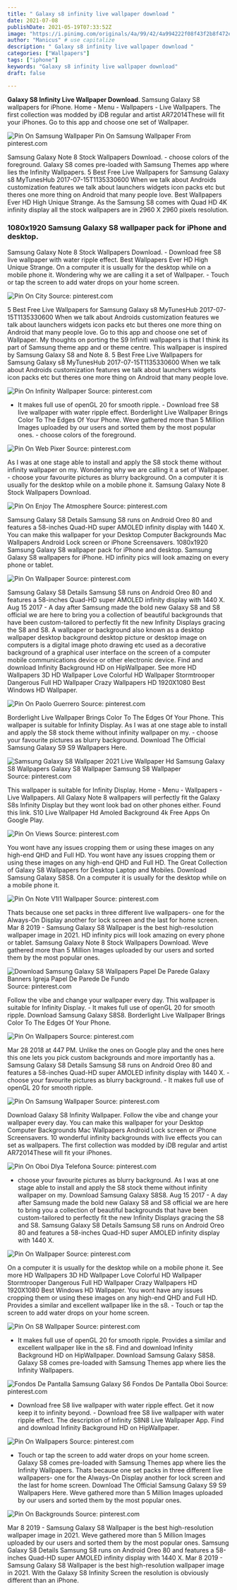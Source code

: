 ```yaml
---
title: " Galaxy s8 infinity live wallpaper download "
date: 2021-07-08
publishDate: 2021-05-19T07:33:52Z
image: "https://i.pinimg.com/originals/4a/99/42/4a994222f08f43f2b8f472edbedc4137.jpg"
author: "Manicus" # use capitalize
description: " Galaxy s8 infinity live wallpaper download "
categories: ["Wallpapers"]
tags: ["iphone"]
keywords: "Galaxy s8 infinity live wallpaper download"
draft: false

---
```



**Galaxy S8 Infinity Live Wallpaper Download**. Samsung Galaxy S8 wallpapers for iPhone. Home - Menu - Wallpapers - Live Wallpapers. The first collection was modded by iDB regular and artist AR72014These will fit your iPhones. Go to this app and choose one set of Wallpaper.

![Pin On Samsung Wallpaper](https://i.pinimg.com/736x/59/32/93/593293613f090d08b4366ee3831dee7c.jpg "Pin On Samsung Wallpaper")
Pin On Samsung Wallpaper From pinterest.com


Samsung Galaxy Note 8 Stock Wallpapers Download. - choose colors of the foreground. Galaxy S8 comes pre-loaded with Samsung Themes app where lies the Infinity Wallpapers. 5 Best Free Live Wallpapers for Samsung Galaxy s8 MyTunesHub 2017-07-15T1135330600 When we talk about Androids customization features we talk about launchers widgets icon packs etc but theres one more thing on Android that many people love. Best Wallpapers Ever HD High Unique Strange. As the Samsung S8 comes with Quad HD 4K infinity display all the stock wallpapers are in 2960 X 2960 pixels resolution.

### 1080x1920 Samsung Galaxy S8 wallpaper pack for iPhone and desktop.

Samsung Galaxy Note 8 Stock Wallpapers Download. - Download free S8 live wallpaper with water ripple effect. Best Wallpapers Ever HD High Unique Strange. On a computer it is usually for the desktop while on a mobile phone it. Wondering why we are calling it a set of Wallpaper. - Touch or tap the screen to add water drops on your home screen.


![Pin On City](https://i.pinimg.com/originals/82/32/10/823210f8a6ee42f69f86e8cdbaac1712.jpg "Pin On City")
Source: pinterest.com

5 Best Free Live Wallpapers for Samsung Galaxy s8 MyTunesHub 2017-07-15T1135330600 When we talk about Androids customization features we talk about launchers widgets icon packs etc but theres one more thing on Android that many people love. Go to this app and choose one set of Wallpaper. My thoughts on porting the S9 Infiniti wallpapers is that I think its part of Samsung theme app and or theme centre. This wallpaper is inspired by Samsung Galaxy S8 and Note 8. 5 Best Free Live Wallpapers for Samsung Galaxy s8 MyTunesHub 2017-07-15T1135330600 When we talk about Androids customization features we talk about launchers widgets icon packs etc but theres one more thing on Android that many people love.

![Pin On Infinity Wallpaper](https://i.pinimg.com/originals/bf/45/ae/bf45ae9cf396422656c21ee81829eace.jpg "Pin On Infinity Wallpaper")
Source: pinterest.com

- It makes full use of openGL 20 for smooth ripple. - Download free S8 live wallpaper with water ripple effect. Borderlight Live Wallpaper Brings Color To The Edges Of Your Phone. Weve gathered more than 5 Million Images uploaded by our users and sorted them by the most popular ones. - choose colors of the foreground.

![Pin On Web Pixer](https://i.pinimg.com/originals/e7/74/1f/e7741f2aaaef0d60b4bc5ada49118bcc.jpg "Pin On Web Pixer")
Source: pinterest.com

As I was at one stage able to install and apply the S8 stock theme without infinity wallpaper on my. Wondering why we are calling it a set of Wallpaper. - choose your favourite pictures as blurry background. On a computer it is usually for the desktop while on a mobile phone it. Samsung Galaxy Note 8 Stock Wallpapers Download.

![Pin On Enjoy The Atmosphere](https://i.pinimg.com/originals/94/d1/d8/94d1d8cd97dcc1eb7ff3871684c16e77.jpg "Pin On Enjoy The Atmosphere")
Source: pinterest.com

Samsung Galaxy S8 Details Samsung S8 runs on Android Oreo 80 and features a 58-inches Quad-HD super AMOLED infinity display with 1440 X. You can make this wallpaper for your Desktop Computer Backgrounds Mac Wallpapers Android Lock screen or iPhone Screensavers. 1080x1920 Samsung Galaxy S8 wallpaper pack for iPhone and desktop. Samsung Galaxy S8 wallpapers for iPhone. HD infinity pics will look amazing on every phone or tablet.

![Pin On Wallpaper](https://i.pinimg.com/originals/51/a1/6f/51a16fd09f1771a2ca366bd240bb2955.jpg "Pin On Wallpaper")
Source: pinterest.com

Samsung Galaxy S8 Details Samsung S8 runs on Android Oreo 80 and features a 58-inches Quad-HD super AMOLED infinity display with 1440 X. Aug 15 2017 - A day after Samsung made the bold new Galaxy S8 and S8 official we are here to bring you a collection of beautiful backgrounds that have been custom-tailored to perfectly fit the new Infinity Displays gracing the S8 and S8. A wallpaper or background also known as a desktop wallpaper desktop background desktop picture or desktop image on computers is a digital image photo drawing etc used as a decorative background of a graphical user interface on the screen of a computer mobile communications device or other electronic device. Find and download Infinity Background HD on HipWallpaper. See more HD Wallpapers 3D HD Wallpaper Love Colorful HD Wallpaper Stormtrooper Dangerous Full HD Wallpaper Crazy Wallpapers HD 1920X1080 Best Windows HD Wallpaper.

![Pin On Paolo Guerrero](https://i.pinimg.com/564x/fb/6d/6d/fb6d6d208c0eec54f47f9132e239719d.jpg "Pin On Paolo Guerrero")
Source: pinterest.com

Borderlight Live Wallpaper Brings Color To The Edges Of Your Phone. This wallpaper is suitable for Infinity Display. As I was at one stage able to install and apply the S8 stock theme without infinity wallpaper on my. - choose your favourite pictures as blurry background. Download The Official Samsung Galaxy S9 S9 Wallpapers Here.

![Samsung Galaxy S8 Wallpaper 2021 Live Wallpaper Hd Samsung Galaxy S8 Wallpapers Galaxy S8 Wallpaper Samsung S8 Wallpaper](https://i.pinimg.com/originals/ed/db/d4/eddbd45e612606b42ed631fae34e5138.jpg "Samsung Galaxy S8 Wallpaper 2021 Live Wallpaper Hd Samsung Galaxy S8 Wallpapers Galaxy S8 Wallpaper Samsung S8 Wallpaper")
Source: pinterest.com

This wallpaper is suitable for Infinity Display. Home - Menu - Wallpapers - Live Wallpapers. All Galaxy Note 8 wallpapers will perfectly fit the Galaxy S8s Infinity Display but they wont look bad on other phones either. Found this link. S10 Live Wallpaper Hd Amoled Background 4k Free Apps On Google Play.

![Pin On Views](https://i.pinimg.com/originals/a5/03/6b/a5036b8bf558d4e0217fd107c37130d0.jpg "Pin On Views")
Source: pinterest.com

You wont have any issues cropping them or using these images on any high-end QHD and Full HD. You wont have any issues cropping them or using these images on any high-end QHD and Full HD. The Great Collection of Galaxy S8 Wallpapers for Desktop Laptop and Mobiles. Download Samsung Galaxy S8S8. On a computer it is usually for the desktop while on a mobile phone it.

![Pin On Note V1l1 Wallpaper](https://i.pinimg.com/originals/c5/10/f3/c510f3c38c5ec1cef1edfbc82293044b.jpg "Pin On Note V1l1 Wallpaper")
Source: pinterest.com

Thats because one set packs in three different live wallpapers- one for the Always-On Display another for lock screen and the last for home screen. Mar 8 2019 - Samsung Galaxy S8 Wallpaper is the best high-resolution wallpaper image in 2021. HD infinity pics will look amazing on every phone or tablet. Samsung Galaxy Note 8 Stock Wallpapers Download. Weve gathered more than 5 Million Images uploaded by our users and sorted them by the most popular ones.

![Download Samsung Galaxy S8 Wallpapers Papel De Parede Galaxy Banners Igreja Papel De Parede De Fundo](https://i.pinimg.com/originals/fb/4f/0c/fb4f0c7bc9f389e27b4c9b566fc3fd23.jpg "Download Samsung Galaxy S8 Wallpapers Papel De Parede Galaxy Banners Igreja Papel De Parede De Fundo")
Source: pinterest.com

Follow the vibe and change your wallpaper every day. This wallpaper is suitable for Infinity Display. - It makes full use of openGL 20 for smooth ripple. Download Samsung Galaxy S8S8. Borderlight Live Wallpaper Brings Color To The Edges Of Your Phone.

![Pin On Wallpapers](https://i.pinimg.com/originals/ca/9b/e7/ca9be74e6ef07448a8b23ee2518d9abb.jpg "Pin On Wallpapers")
Source: pinterest.com

Mar 28 2018 at 447 PM. Unlike the ones on Google play and the ones here this one lets you pick custom backgrounds and more importantly has a. Samsung Galaxy S8 Details Samsung S8 runs on Android Oreo 80 and features a 58-inches Quad-HD super AMOLED infinity display with 1440 X. - choose your favourite pictures as blurry background. - It makes full use of openGL 20 for smooth ripple.

![Pin On Samsung Wallpaper](https://i.pinimg.com/736x/59/32/93/593293613f090d08b4366ee3831dee7c.jpg "Pin On Samsung Wallpaper")
Source: pinterest.com

Download Galaxy S8 Infinity Wallpaper. Follow the vibe and change your wallpaper every day. You can make this wallpaper for your Desktop Computer Backgrounds Mac Wallpapers Android Lock screen or iPhone Screensavers. 10 wonderful infinity backgrounds with live effects you can set as wallpapers. The first collection was modded by iDB regular and artist AR72014These will fit your iPhones.

![Pin On Oboi Dlya Telefona](https://i.pinimg.com/originals/e3/41/3a/e3413a6f7ed4d67c410d187b53a423a4.jpg "Pin On Oboi Dlya Telefona")
Source: pinterest.com

- choose your favourite pictures as blurry background. As I was at one stage able to install and apply the S8 stock theme without infinity wallpaper on my. Download Samsung Galaxy S8S8. Aug 15 2017 - A day after Samsung made the bold new Galaxy S8 and S8 official we are here to bring you a collection of beautiful backgrounds that have been custom-tailored to perfectly fit the new Infinity Displays gracing the S8 and S8. Samsung Galaxy S8 Details Samsung S8 runs on Android Oreo 80 and features a 58-inches Quad-HD super AMOLED infinity display with 1440 X.

![Pin On Wallpaper](https://i.pinimg.com/originals/61/2b/74/612b748b0045317059c69fe3b0c5ca8b.jpg "Pin On Wallpaper")
Source: pinterest.com

On a computer it is usually for the desktop while on a mobile phone it. See more HD Wallpapers 3D HD Wallpaper Love Colorful HD Wallpaper Stormtrooper Dangerous Full HD Wallpaper Crazy Wallpapers HD 1920X1080 Best Windows HD Wallpaper. You wont have any issues cropping them or using these images on any high-end QHD and Full HD. Provides a similar and excellent wallpaper like in the s8. - Touch or tap the screen to add water drops on your home screen.

![Pin On S8 Wallpaper](https://i.pinimg.com/736x/d1/e1/b1/d1e1b1b73400ddbaece7eaf8301ddc20.jpg "Pin On S8 Wallpaper")
Source: pinterest.com

- It makes full use of openGL 20 for smooth ripple. Provides a similar and excellent wallpaper like in the s8. Find and download Infinity Background HD on HipWallpaper. Download Samsung Galaxy S8S8. Galaxy S8 comes pre-loaded with Samsung Themes app where lies the Infinity Wallpapers.

![Fondos De Pantalla Samsung Galaxy S6 Fondos De Pantalla Oboi](https://i.pinimg.com/564x/1c/24/5b/1c245ba9e28e40814e843e455b927f2e.jpg "Fondos De Pantalla Samsung Galaxy S6 Fondos De Pantalla Oboi")
Source: pinterest.com

- Download free S8 live wallpaper with water ripple effect. Get it now keep it to infinity beyond. - Download free S8 live wallpaper with water ripple effect. The description of Infinity S8N8 Live Wallpaper App. Find and download Infinity Background HD on HipWallpaper.

![Pin On Wallpapers](https://i.pinimg.com/474x/02/17/86/021786e2cf82f3de1014562f22372772.jpg "Pin On Wallpapers")
Source: pinterest.com

- Touch or tap the screen to add water drops on your home screen. Galaxy S8 comes pre-loaded with Samsung Themes app where lies the Infinity Wallpapers. Thats because one set packs in three different live wallpapers- one for the Always-On Display another for lock screen and the last for home screen. Download The Official Samsung Galaxy S9 S9 Wallpapers Here. Weve gathered more than 5 Million Images uploaded by our users and sorted them by the most popular ones.

![Pin On Backgrounds](https://i.pinimg.com/originals/4a/99/42/4a994222f08f43f2b8f472edbedc4137.jpg "Pin On Backgrounds")
Source: pinterest.com

Mar 8 2019 - Samsung Galaxy S8 Wallpaper is the best high-resolution wallpaper image in 2021. Weve gathered more than 5 Million Images uploaded by our users and sorted them by the most popular ones. Samsung Galaxy S8 Details Samsung S8 runs on Android Oreo 80 and features a 58-inches Quad-HD super AMOLED infinity display with 1440 X. Mar 8 2019 - Samsung Galaxy S8 Wallpaper is the best high-resolution wallpaper image in 2021. With the Galaxy S8 Infinity Screen the resolution is obviously different than an iPhone.

